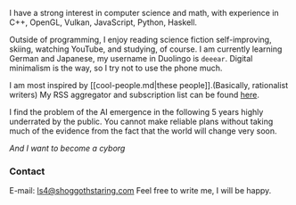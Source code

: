I have a strong interest in computer science and math, with experience in C++, OpenGL, Vulkan, JavaScript, Python, Haskell.

Outside of programming, I enjoy reading science fiction self-improving, skiing, watching YouTube, and studying, of course. I am currently learning German and Japanese, my username in Duolingo is ```deeear```. Digital minimalism is the way, so I try not to use the phone much.

I am most inspired by [[cool-people.md|these people]].(Basically, rationalist writers)
My RSS aggregator and subscription list can be found [here](http://23.94.5.170:8080).

I find the problem of the AI emergence in the following 5 years highly underrated by the public. You cannot make reliable plans without taking much of the evidence from the fact that the world will change very soon.

*And I want to become a cyborg*

### Contact

E-mail: <ls4@shoggothstaring.com>
Feel free to write me, I will be happy.
